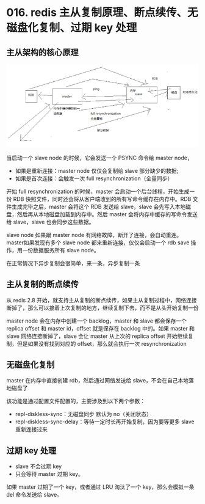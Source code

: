 # 016. redis 主从复制原理、断点续传、无磁盘化复制、过期 key 处理

## 主从架构的核心原理
![](./assets/markdown-img-paste-20190321224205196.png)

当启动一个 slave node 的时候，它会发送一个 PSYNC 命令给 master node，

- 如果是重新连接：master node 仅仅会复制给 slave 部分缺少的数据;
- 如果是首次连接：会触发一次 full resynchronization（全量同步）

开始 full resynchronization 的时候，master 会启动一个后台线程，开始生成一份 RDB 快照文件，同时还会将从客户端收到的所有写命令缓存在内存中。RDB 文件生成完毕之后，master 会将这个 RDB 发送给 slave，slave 会先写入本地磁盘，然后再从本地磁盘加载到内存中。然后 master 会将内存中缓存的写命令发送给 slave，slave 也会同步这些数据。

slave node 如果跟 master node 有网络故障，断开了连接，会自动重连。master如果发现有多个 slave node 都来重新连接，仅仅会启动一个 rdb save 操作，用一份数据服务所有 slave node。

在正常情况下异步复制会很简单，来一条，异步复制一条

## 主从复制的断点续传

从 redis 2.8 开始，就支持主从复制的断点续传，如果主从复制过程中，网络连接断掉了，那么可以接着上次复制的地方，继续复制下去，而不是从头开始复制一份

master node 会在内存中创建一个 backlog，master 和 slave 都会保存一个 replica offset 和 master id，offset 就是保存在 backlog 中的。如果 master 和 slave 网络连接断掉了，slave 会让 master 从上次的 replica offset 开始继续复制，但是如果没有找到对应的 offset，那么就会执行一次 resynchronization

## 无磁盘化复制

master 在内存中直接创建 rdb，然后通过网络发送给 slave，不会在自己本地落地磁盘了

该功能是通过配置文件配置的，主要涉及到以下两个参数：

- repl-diskless-sync：无磁盘同步 默认为 no（关闭状态）
- repl-diskless-sync-delay：等待一定时长再开始复制，因为要等更多 slave 重新连接过来

## 过期 key 处理

- slave 不会过期 key
- 只会等待 master 过期 key。

如果 master 过期了一个 key，或者通过 LRU 淘汰了一个 key，那么会模拟一条 del 命令发送给 slave。


<iframe  height="500px" width="100%" frameborder=0 allowfullscreen="true" :src="$withBase('/ads.html')"></iframe>
